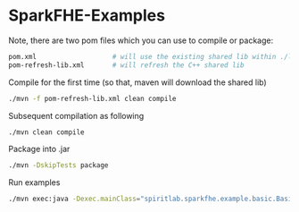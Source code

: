 # SparkFHE-Examples

Note, there are two pom files which you can use to compile or package:
```bash
pom.xml                   # will use the existing shared lib within ./libSparkFHE/lib
pom-refresh-lib.xml       # will refresh the C++ shared lib
```

Compile for the first time (so that, maven will download the shared lib)
```bash
./mvn -f pom-refresh-lib.xml clean compile
```

Subsequent compilation as following
```bash
./mvn clean compile
```

Package into .jar
```bash
./mvn -DskipTests package
```

Run examples
```bash
./mvn exec:java -Dexec.mainClass="spiritlab.sparkfhe.example.basic.BasicOPsExample"
```


